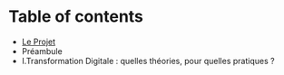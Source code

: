 # Table of contents

* [Le Projet](README.md)
* Préambule
* I.Transformation Digitale : quelles théories, pour quelles pratiques ?

